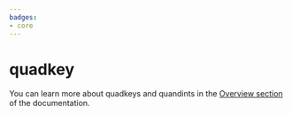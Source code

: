 ```yaml
---
badges:
- core
---
```

# quadkey

You can learn more about quadkeys and quandints in the [Overview section](/spatial-extension-bq/overview/spatial-indexes/#quadkey) of the documentation.

